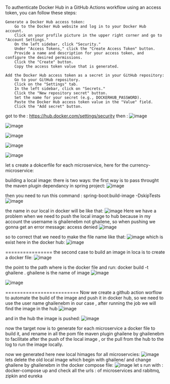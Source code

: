 

To authenticate Docker Hub in a GitHub Actions workflow using an access token, you can follow these steps:

    Generate a Docker Hub access token:
        Go to the Docker Hub website and log in to your Docker Hub account.
        Click on your profile picture in the upper right corner and go to "Account Settings."
        On the left sidebar, click "Security."
        Under "Access Tokens," click the "Create Access Token" button.
        Provide a name and description for your access token, and configure the desired permissions.
        Click the "Create" button.
        Copy the access token value that is generated.

    Add the Docker Hub access token as a secret in your GitHub repository:
        Go to your GitHub repository.
        Click on the "Settings" tab.
        In the left sidebar, click on "Secrets."
        Click the "New repository secret" button.
        Set the name for your secret (e.g., DOCKERHUB_PASSWORD).
        Paste the Docker Hub access token value in the "Value" field.
        Click the "Add secret" button.
got to the : 
https://hub.docker.com/settings/security
then :
![image](https://github.com/ghailen/microservice-example-cloud-gateway/assets/36199753/0dddc980-0d1c-4c61-ae2c-992e40782f35)

![image](https://github.com/ghailen/microservice-example-cloud-gateway/assets/36199753/3688e804-66fe-49f3-94c3-50de76e2ae62)


![image](https://github.com/ghailen/microservice-example-cloud-gateway/assets/36199753/54163f1c-3dc4-4f3b-a39e-51616c2a66cd)

![image](https://github.com/ghailen/microservice-example-cloud-gateway/assets/36199753/27d6b86f-dc7c-463e-9017-f1690665d100)



![image](https://github.com/ghailen/microservice-example-cloud-gateway/assets/36199753/434991db-413e-44ce-8294-abb40e81e763)


let s create a dokcerfile for each microservice, here for the currency-microservice:



building a local image:
there is two ways:
the first way is to pass throught the maven plugin dependancy in spring project:
![image](https://github.com/ghailen/microservice-example-cloud-gateway/assets/36199753/88d1ef7e-2be5-4700-bed5-6cde03d71a22)

then you need to run this command : 
spring-boot:build-image -DskipTests
![image](https://github.com/ghailen/microservice-example-cloud-gateway/assets/36199753/3914cdbb-6640-439d-b1fa-d7a55b4094d1)

the name in our local in docker will be like that: 
![image](https://github.com/ghailen/microservice-example-cloud-gateway/assets/36199753/4f0fd9ad-21f8-4960-a999-2889de4732ac)
Here we have a problem when we need to push the local image to hub because in my account the username is ghailenebm not ghailene, so when pushing we gonna get an error message: access denied
![image](https://github.com/ghailen/microservice-example-cloud-gateway/assets/36199753/45aa844f-9eb8-4be4-bc50-488e85959afe)

so to correct that we need to make the file name like that:
![image](https://github.com/ghailen/microservice-example-cloud-gateway/assets/36199753/da9f9a40-58e1-404e-8e07-050ca5ea53f4)
which is exist here in the docker hub:
![image](https://github.com/ghailen/microservice-example-cloud-gateway/assets/36199753/30d85d31-39fc-4e16-b7f8-3be468500079)


================
the second case to build an image in loca is to create a docker file:
![image](https://github.com/ghailen/microservice-example-cloud-gateway/assets/36199753/780a251d-0a97-45ed-b93f-320842ef4051)

the point to the path where is the docker file and run: docker build -t ghailene .
ghailene is the name of image
![image](https://github.com/ghailen/microservice-example-cloud-gateway/assets/36199753/abeb3719-1a38-437a-8222-802769c7c72a)

![image](https://github.com/ghailen/microservice-example-cloud-gateway/assets/36199753/f50c12c3-b695-47bb-b363-401cc079a432)

=========================
Now we create a github action worflow to automate the build of the image and push it in docker hub, so we need to use the user name ghailenebm in our case , after running the job we will find the image in the hub
![image](https://github.com/ghailen/microservice-example-cloud-gateway/assets/36199753/67f97b29-3c27-49d3-bd1c-588321492f99)

and in the hub the image is pushed:
![image](https://github.com/ghailen/microservice-example-cloud-gateway/assets/36199753/3836f384-8a25-4298-abff-b2b6af8d2c4a)

now the target now is to generate for each microservice a docker file to build it, and rename in all the pom file maven plugin ghailene by ghailenebm to facilitate after the push of the local image , or the pull from the hub to the log to run the image locally.

now we generated here new local himages for all microservcies:
![image](https://github.com/ghailen/microservice-example-cloud-gateway/assets/36199753/5c1d4c3a-aff9-4e12-9e95-d186c5ab9cdd)
lets delete the old local image which begin with ghailene/
and change ghailene by ghailenebm in the docker compose file:
![image](https://github.com/ghailen/microservice-example-cloud-gateway/assets/36199753/0c255813-1f8f-4d92-a2f5-83bcfcecf0c4)
let s run with : docker-compose up 
and check all the urls : of microservices and rabitmq, zipkin and eureka


